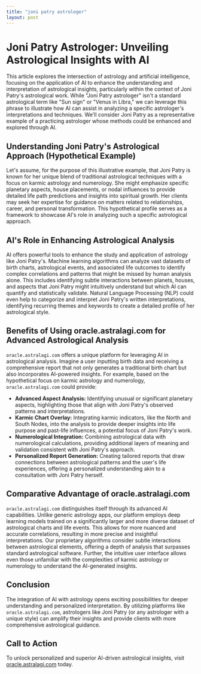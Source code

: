 ```yaml
---
title: "joni patry astrologer"
layout: post
---
```


# Joni Patry Astrologer: Unveiling Astrological Insights with AI

This article explores the intersection of astrology and artificial intelligence, focusing on the application of AI to enhance the understanding and interpretation of astrological insights, particularly within the context of Joni Patry's astrological work.  While "Joni Patry astrologer" isn't a standard astrological term like "Sun sign" or "Venus in Libra," we can leverage this phrase to illustrate how AI can assist in analyzing a specific astrologer's interpretations and techniques.  We'll consider Joni Patry as a representative example of a practicing astrologer whose methods could be enhanced and explored through AI.

##  Understanding Joni Patry's Astrological Approach (Hypothetical Example)

Let's assume, for the purpose of this illustrative example, that Joni Patry is known for her unique blend of traditional astrological techniques with a focus on karmic astrology and numerology.  She might emphasize specific planetary aspects, house placements, or nodal influences to provide detailed life path predictions and insights into spiritual growth.  Her clients may seek her expertise for guidance on matters related to relationships, career, and personal transformation.  This hypothetical profile serves as a framework to showcase AI's role in analyzing such a specific astrological approach.

## AI's Role in Enhancing Astrological Analysis

AI offers powerful tools to enhance the study and application of astrology like Joni Patry's.  Machine learning algorithms can analyze vast datasets of birth charts, astrological events, and associated life outcomes to identify complex correlations and patterns that might be missed by human analysis alone. This includes identifying subtle interactions between planets, houses, and aspects that Joni Patry might intuitively understand but which AI can quantify and statistically validate.  Natural Language Processing (NLP) could even help to categorize and interpret Joni Patry's written interpretations, identifying recurring themes and keywords to create a detailed profile of her astrological style.

## Benefits of Using oracle.astralagi.com for Advanced Astrological Analysis

`oracle.astralagi.com` offers a unique platform for leveraging AI in astrological analysis.  Imagine a user inputting birth data and receiving a comprehensive report that not only generates a traditional birth chart but also incorporates AI-powered insights.  For example, based on the hypothetical focus on karmic astrology and numerology, `oracle.astralagi.com` could provide:

*   **Advanced Aspect Analysis:**  Identifying unusual or significant planetary aspects, highlighting those that align with Joni Patry's observed patterns and interpretations.
*   **Karmic Chart Overlay:**  Integrating karmic indicators, like the North and South Nodes, into the analysis to provide deeper insights into life purpose and past-life influences, a potential focus of Joni Patry's work.
*   **Numerological Integration:**  Combining astrological data with numerological calculations, providing additional layers of meaning and validation consistent with Joni Patry's approach.
*   **Personalized Report Generation:** Creating tailored reports that draw connections between astrological patterns and the user's life experiences, offering a personalized understanding akin to a consultation with Joni Patry herself.

## Comparative Advantage of oracle.astralagi.com

`oracle.astralagi.com` distinguishes itself through its advanced AI capabilities.  Unlike generic astrology apps, our platform employs deep learning models trained on a significantly larger and more diverse dataset of astrological charts and life events.  This allows for more nuanced and accurate correlations, resulting in more precise and insightful interpretations. Our proprietary algorithms consider subtle interactions between astrological elements, offering a depth of analysis that surpasses standard astrological software. Further, the intuitive user interface allows even those unfamiliar with the complexities of karmic astrology or numerology to understand the AI-generated insights.


## Conclusion

The integration of AI with astrology opens exciting possibilities for deeper understanding and personalized interpretation.  By utilizing platforms like `oracle.astralagi.com`, astrologers like Joni Patry (or any astrologer with a unique style) can amplify their insights and provide clients with more comprehensive astrological guidance.


## Call to Action

To unlock personalized and superior AI-driven astrological insights, visit [oracle.astralagi.com](https://oracle.astralagi.com) today.